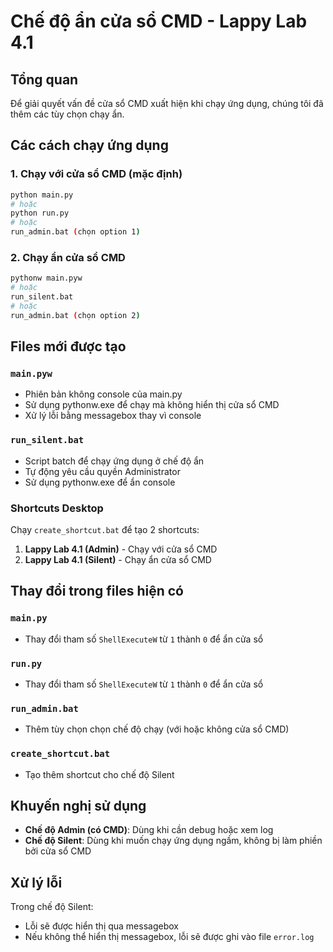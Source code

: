 # Chế độ ẩn cửa sổ CMD - Lappy Lab 4.1

## Tổng quan
Để giải quyết vấn đề cửa sổ CMD xuất hiện khi chạy ứng dụng, chúng tôi đã thêm các tùy chọn chạy ẩn.

## Các cách chạy ứng dụng

### 1. Chạy với cửa sổ CMD (mặc định)
```bash
python main.py
# hoặc
python run.py
# hoặc
run_admin.bat (chọn option 1)
```

### 2. Chạy ẩn cửa sổ CMD
```bash
pythonw main.pyw
# hoặc
run_silent.bat
# hoặc
run_admin.bat (chọn option 2)
```

## Files mới được tạo

### `main.pyw`
- Phiên bản không console của main.py
- Sử dụng pythonw.exe để chạy mà không hiển thị cửa sổ CMD
- Xử lý lỗi bằng messagebox thay vì console

### `run_silent.bat`
- Script batch để chạy ứng dụng ở chế độ ẩn
- Tự động yêu cầu quyền Administrator
- Sử dụng pythonw.exe để ẩn console

### Shortcuts Desktop
Chạy `create_shortcut.bat` để tạo 2 shortcuts:
1. **Lappy Lab 4.1 (Admin)** - Chạy với cửa sổ CMD
2. **Lappy Lab 4.1 (Silent)** - Chạy ẩn cửa sổ CMD

## Thay đổi trong files hiện có

### `main.py`
- Thay đổi tham số `ShellExecuteW` từ `1` thành `0` để ẩn cửa sổ

### `run.py`
- Thay đổi tham số `ShellExecuteW` từ `1` thành `0` để ẩn cửa sổ

### `run_admin.bat`
- Thêm tùy chọn chọn chế độ chạy (với hoặc không cửa sổ CMD)

### `create_shortcut.bat`
- Tạo thêm shortcut cho chế độ Silent

## Khuyến nghị sử dụng

- **Chế độ Admin (có CMD)**: Dùng khi cần debug hoặc xem log
- **Chế độ Silent**: Dùng khi muốn chạy ứng dụng ngầm, không bị làm phiền bởi cửa sổ CMD

## Xử lý lỗi

Trong chế độ Silent:
- Lỗi sẽ được hiển thị qua messagebox
- Nếu không thể hiển thị messagebox, lỗi sẽ được ghi vào file `error.log`
